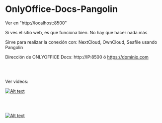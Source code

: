 # OnlyOffice-Docs-Pangolin

Ver en "http://localhost:8500"

Si ves el sitio web, es que funciona bien. No hay que hacer nada más

Sirve para realizar la conexión con: NextCloud, OwnCloud, Seafile usando Pangolin

Dirección de ONLYOFFICE Docs: http://IP:8500 ó https://dominio.com

<br>
<br>

Ver vídeos:

[![Alt text](https://img.youtube.com/vi/77mK1Ru_sqU/0.jpg)](https://www.youtube.com/watch?v=77mK1Ru_sqU)

<br>
<br>

[![Alt text](https://img.youtube.com/vi/77mK1Ru_sqU/0.jpg)](https://www.youtube.com/watch?v=77mK1Ru_sqU)
